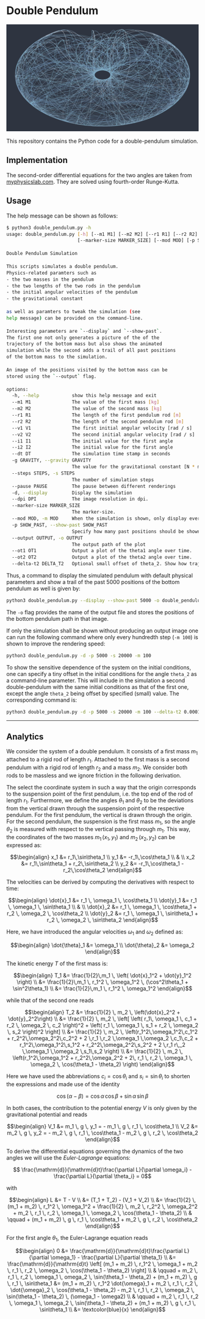 # Double Pendulum

![double-pendulum](double_pendulum.png)

This repository contains the Python code for a double-pendulum simulation.

## Implementation

The second-order differential equations for the two angles are taken from [myphysicslab.com](https://www.myphysicslab.com/pendulum/double-pendulum-en.html).
They are solved using fourth-order Runge-Kutta.

## Usage

The help message can be shown as follows:

```sh
$ python3 double_pendulum.py -h
usage: double_pendulum.py [-h] [--m1 M1] [--m2 M2] [--r1 R1] [--r2 R2] [--v1 V1] [--v2 V2] [--i1 I1] [--i2 I2] [--dt DT] [-g GRAVITY] [--steps STEPS] [--pause PAUSE] [-d] [--dpi DPI]
                          [--marker-size MARKER_SIZE] [--mod MOD] [-p SHOW_PAST] [--output OUTPUT] [--ot1 OT1] [--ot2 OT2] [--delta-t2 DELTA_T2]

Double Pendulum Simulation

This scripts simulates a double pendulum.
Physics-related paramters such as
- the two masses in the pendulum
- the two lengths of the two rods in the pendulum
- the initial angular velocities of the pendulum
- the gravitational constant

as well as paramters to tweak the simulation (see
help message) can be provided on the command-line.

Interesting parameters are `--display` and `--show-past`.
The first one not only generates a picture of the of the
trajectory of the bottom mass but also shows the animated
simulation while the second adds a trail of all past positions
of the bottom mass to the simulation.

An image of the positions visited by the bottom mass can be 
stored using the `--output` flag.

options:
  -h, --help            show this help message and exit
  --m1 M1               The value of the first mass [kg]
  --m2 M2               The value of the second mass [kg]
  --r1 R1               The length of the first pendulum rod [m]
  --r2 R2               The length of the second pendulum rod [m]
  --v1 V1               The first initial angular velocity [rad / s]
  --v2 V2               The second initial angular velocity [rad / s]
  --i1 I1               The initial value for the first angle
  --i2 I2               The initial value for the first angle
  --dt DT               The simulation time stamp in seconds
  -g GRAVITY, --gravity GRAVITY
                        The value for the gravitational constant [N * m^2 / kg^2]
  --steps STEPS, -s STEPS
                        The number of simulation steps
  --pause PAUSE         The pause between different renderings
  -d, --display         Display the simulation
  --dpi DPI             The image resolution in dpi.
  --marker-size MARKER_SIZE
                        The marker-size.
  --mod MOD, -m MOD     When the simulation is shown, only display every `mod` step
  -p SHOW_PAST, --show-past SHOW_PAST
                        Specify how many past positions should be shown in the tail
  --output OUTPUT, -o OUTPUT
                        The output path of the plot
  --ot1 OT1             Output a plot of the theta1 angle over time.
  --ot2 OT2             Output a plot of the theta2 angle over time.
  --delta-t2 DELTA_T2   Optional small offset of theta_2. Show how trajectories are sensible to initial conditions.
```

Thus, a command to display the simulated pendulum with default physical parameters
and show a trail of the past 5000 positions of the bottom pendulum as well is given by:

```sh
python3 double_pendulum.py --display --show-past 5000 -o double_pendulum.png
```

The `-o` flag provides the name of the output file and stores the positions of the bottom 
pendulum path in that image.

If only the simulation shall be shown without producing an output image one can run the following
command where only every hundredth step (`-m 100`) is shown to improve the rendering speed:

```sh
python3 double_pendulum.py -d -p 5000 -s 20000 -m 100
```

To show the sensitive dependence of the system on the initial conditions, one can specify a tiny offset
in the initial conditions for the angle `theta_2` as a command-line parameter. This will include in the
simulation a second double-pendulum with the same initial conditions as that of the first one, except the
angle `theta_2` being offset by specified (small) value. The corresponding command is:

```sh
python3 double_pendulum.py -d -p 5000 -s 20000 -m 100 --delta-t2 0.0001 -s 50000
```

---

## Analytics

We consider the system of a double pendulum. It consists of a first mass $m_1$ attached to a rigid rod
of length $r_1$. Attached to the first mass is a second pendulum with a rigid rod of length $r_2$ and
a mass $m_2$. We consider both rods to be massless and we ignore friction in the following derivation.

The select the coordinate system in such a way that the origin corresponds to the suspension point of the
first pendulum, i.e. the top end of the rod of length $r_1$. Furthermore, we define the angles $\theta_1$
and $\theta_2$ to be the deviations from the vertical drawn through the suspension point of the respective
pendulum. For the first pendulum, the vertical is drawn through the origin. For the second pendulum, the
suspension is the first mass $m_1$, so the angle $\theta_2$ is measured with respect to the vertical passing
through $m_1$. This way, the coordinates of the two masses $m_1\,(x_1, y_1)$ and $m_2\,(x_2, y_2)$ can be
expressed as:

```math
\begin{align}
    x_1 &= r_1\,\sin\theta_1 \\
    y_1 &= -r_1\,\cos\theta_1 \\
    & \\
    x_2 &= r_1\,\sin\theta_1 + r_2\,\sin\theta_2 \\
    y_2 &= -r_1\,\cos\theta_1 - r_2\,\cos\theta_2
\end{align}
```

The velocities can be derived by computing the derivatives with respect to time:

```math
\begin{align}
    \dot{x}_1 &= r_1 \, \omega_1 \, \cos\theta_1 \\
    \dot{y}_1 &= r_1 \, \omega_1 \, \sin\theta_1 \\
    & \\
    \dot{x}_2 &= r_1 \, \omega_1 \, \cos\theta_1 + r_2 \, \omega_2 \, \cos\theta_2 \\
    \dot{y}_2 &= r_1 \, \omega_1 \, \sin\theta_1 + r_2 \, \omega_2 \, \sin\theta_2
\end{align}
```

Here, we have introduced the angular velocities $\omega_1$ and $\omega_2$ defined as:

```math
\begin{align}
    \dot{\theta}_1 &= \omega_1 \\
    \dot{\theta}_2 &= \omega_2
\end{align}
```

The kinetic energy $T$ of the first mass is:

```math
\begin{align}
    T_1 &= \frac{1}{2}\,m_1 \, \left( \dot{x}_1^2 + \dot{y}_1^2 \right) \\
        &= \frac{1}{2}\,m_1 \, r_1^2 \, \omega_1^2 \, (\cos^2\theta_1 + \sin^2\theta_1) \\
        &= \frac{1}{2}\,m_1 \, r_1^2 \, \omega_1^2
\end{align}
```

while that of the second one reads

```math
\begin{align}
    T_2 &= \frac{1}{2} \, m_2 \, \left(\dot{x}_2^2 + \dot{y}_2^2\right) \\
        &= \frac{1}{2} \, m_2 \, \left[ \left( r_1\, \omega_1 \, c_1 + r_2 \, \omega_2 \, c_2 \right)^2 + \left( r_1 \, \omega_1 \, s_1 + r_2 \, \omega_2 \, s_2 \right)^2 \right] \\
        &= \frac{1}{2} \, m_2 \, \left(r_1^2\,\omega_1^2\,c_1^2 + r_2^2\,\omega_2^2\,c_2^2 + 2 \,r_1 \,r_2 \,\omega_1 \,\omega_2 \,c_1\,c_2
                                     + r_1^2\,\omega_1^2\,s_1^2 + r_2^2\,\omega_2^2\,s_2^2 + 2 \,r_1 r\,_2 \,\omega_1 \,\omega_2 \,s_1\,s_2 \right) \\
        &= \frac{1}{2} \, m_2 \, \left(r_1^2\,\omega_1^2 + r_2^2\,\omega_2^2 + 2\, r_1 \, r_2 \, \omega_1 \, \omega_2 \, \cos(\theta_1 - \theta_2) \right)
\end{align}
```

Here we have used the abbreviations $c_i = \cos\theta_i$ and $s_i = \sin\theta_i$ to shorten the expressions and made use of the identity

```math
    \cos(\alpha - \beta) = \cos \alpha \, \cos \beta + \sin \alpha \, \sin \beta
```

In both cases, the contribution to the potential energy $V$ is only given by the gravitational potential and reads

```math
\begin{align}
    V_1 &= m_1 \, g \, y_1 = - m_1 \, g \, r_1 \, \cos\theta_1 \\
    V_2 &= m_2 \, g \, y_2 = - m_2 \, g \, r_1 \, \cos\theta_1 - m_2 \, g \, r_2 \, \cos\theta_2
\end{align}
```

To derive the differential equations governing the dynamics of the two angles we will use the *Euler-Lagrange* equations:

```math
  \frac{\mathrm{d}}{\mathrm{d}t}\frac{\partial L}{\partial \omega_i} - \frac{\partial L}{\partial \theta_i} = 0
```

with

```math
\begin{align}
    L &= T - V \\
      &= (T_1 + T_2) - (V_1 + V_2) \\
      &= \frac{1}{2} \, (m_1 + m_2) \, r_1^2 \, \omega_1^2
       + \frac{1}{2} \, m_2 \, r_2^2 \, \omega_2^2
       + m_2 \, r_1 \, r_2 \, \omega_1 \, \omega_2 \, \cos(\theta_1 - \theta_2) \\
      & \qquad + (m_1 + m_2) \, g \, r_1 \, \cos\theta_1 + m_2 \, g \, r_2 \, \cos\theta_2
\end{align}
```

For the first angle $\theta_1$, the Euler-Lagrange equation reads

```math
\begin{align}
  0 &= \frac{\mathrm{d}}{\mathrm{d}t}\frac{\partial L}{\partial \omega_1} - \frac{\partial L}{\partial \theta_1} \\
    &= \frac{\mathrm{d}}{\mathrm{d}t} 
    \left[
        (m_1 + m_2) \, r_1^2 \, \omega_1 + m_2 \, r_1 \, r_2 \, \omega_2 \, \cos(\theta_1 - \theta_2) 
    \right] \\
    & \qquad + m_2 \, r_1 \, r_2 \, \omega_1 \, omega_2 \, \sin(\theta_1 - \theta_2) + (m_1 + m_2) \, g \, r_1 \, \sin\theta_1

    &= (m_1 + m_2) \, r_1^2 \dot{\omega}_1 + m_2 \, r_1 \, r_2 \, \dot{\omega}_2 \, \cos(\theta_1 - \theta_2)
        - m_2 \, r_1 \, r_2 \, \omega_2 \, \sin(\theta_1 - \theta_2) \, (\omega_1 - \omega2) \\
    & \qquad + m_2 \, r_1 \, r_2 \, \omega_1 \, \omega_2 \, \sin(\theta_1 - \theta_2) + (m_1 + m_2) \, g \, r_1 \, \sin\theta_1 \\

    &= \textcolor{blue}{x}
\end{align}
```
